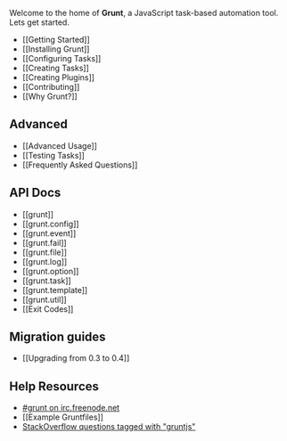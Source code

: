 Welcome to the home of **Grunt**, a JavaScript task-based automation tool. Lets get started.

* [[Getting Started]]
* [[Installing Grunt]]
* [[Configuring Tasks]]
* [[Creating Tasks]]
* [[Creating Plugins]]
* [[Contributing]]
* [[Why Grunt?]]

## Advanced
* [[Advanced Usage]]
* [[Testing Tasks]]
* [[Frequently Asked Questions]]

## API Docs
* [[grunt]]
* [[grunt.config]]
* [[grunt.event]]
* [[grunt.fail]]
* [[grunt.file]]
* [[grunt.log]]
* [[grunt.option]]
* [[grunt.task]]
* [[grunt.template]]
* [[grunt.util]]
* [[Exit Codes]]

## Migration guides
* [[Upgrading from 0.3 to 0.4]]

## Help Resources
* [#grunt on irc.freenode.net](irc://irc.freenode.net/#grunt)
* [[Example Gruntfiles]]
* [StackOverflow questions tagged with "gruntjs"](http://stackoverflow.com/questions/tagged/gruntjs)
